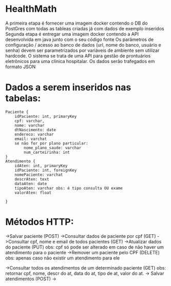 # HealthMath
A primeira etapa é fornecer uma imagem docker contendo o DB do PostGres com todas as tableas criadas já com dados de exemplo inseridos
Segunda etapa é entregar uma imagem docker contendo a API desenvolvida em java junto com o seu código fonte
Os parâmetros de configuração / acesso ao banco de dados (url, nome do banco, usuário e senha) devem ser parametrizados por variáveis de ambiente sem utilizar hardcode.
O sistema se trata de uma API para gestão de prontuários eletrônicos para uma clínica hospitalar. Os dados serão trafegados em formato JSON
# Dados a serem inseridos nas tabelas:
	Paciente {
		idPaciente: int, primaryKey
		cpf: varchar, 
		nome: varchar
		dtNascimento: date
		endereco: varchar
		email: varchat
		se não for por plano particular:
			nome_plano_saude: varchar
			num_carteirinha: int
	}
	Atendimento {
		idAten: int, primaryKey
		idPaciente: int, foreignKey
		nomePaciente: varchat
		descrAten: text
		dataAten: date
		tipoAten: varchar obs: é tipo consulta OU exame
		valorAten: float
		
	}
# Métodos HTTP:
->Salvar paciente (POST)
->Consultar dados de paciente por cpf (GET)
->Consultar cpf, nome e email de todos pacientes (GET)
->Atualizar dados do paciente (PUT) obs: cpf só pode ser alterado em caso de não haver um atendimento para o paciente
->Remover um paciente pelo CPF (DELETE) obs: apenas caso não existir um atendimento para ele

->Consultar todos os atendimentos de um determinado paciente (GET) obs: retornar cpf, nome, descr do at, data do at, tipo de at, valor do at.
-> Salvar atendimentos (POST)
->
